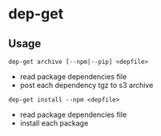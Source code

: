 # dep-get

## Usage

`dep-get archive [--npm|--pip] <depfile>`

* read package dependencies file
* post each dependency tgz to s3 archive

`dep-get install --npm <depfile>`

* read package dependencies file
* install each package
